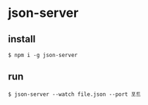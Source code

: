 # json-server

## install

`$ npm i -g json-server`


## run

`$ json-server --watch file.json --port 포트`